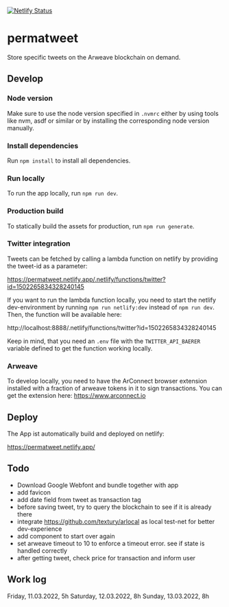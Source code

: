 [![Netlify Status](https://api.netlify.com/api/v1/badges/e2879cf9-93d8-4de0-b049-b2aa851f6045/deploy-status)](https://app.netlify.com/sites/epic-chandrasekhar-6e7cd4/deploys)

# permatweet

Store specific tweets on the Arweave blockchain on demand.

## Develop

### Node version

Make sure to use the node version specified in `.nvmrc` either by using tools like nvm, asdf or similar or by installing the corresponding node version manually.

### Install dependencies

Run `npm install` to install all dependencies.

### Run locally

To run the app locally, run `npm run dev`.

### Production build

To statically build the assets for production, run `npm run generate`.

### Twitter integration

Tweets can be fetched by calling a lambda function on netlify by providing the tweet-id as a parameter:

https://permatweet.netlify.app/.netlify/functions/twitter?id=1502265834328240145

If you want to run the lambda function locally, you need to start the netlify dev-environment by running `npm run netlify:dev` instead of `npm run dev`. Then, the function will be available here:

http://localhost:8888/.netlify/functions/twitter?id=1502265834328240145

Keep in mind, that you need an `.env` file with the `TWITTER_API_BAERER` variable defined to get the function working locally.

### Arweave

To develop locally, you need to have the ArConnect browser extension installed with a fraction of arweave tokens in it to sign transactions. You can get the extension here: https://www.arconnect.io

## Deploy

The App ist automatically build and deployed on netlify:

https://permatweet.netlify.app/


## Todo
- Download Google Webfont and bundle together with app
- add favicon
- add date field from tweet as transaction tag
- before saving tweet, try to query the blockchain to see if it is already  there
- integrate https://github.com/textury/arlocal as  local test-net for better dev-experience
- add component to start over again
- set arweave timeout to 10 to enforce a timeout error. see if state is handled correctly
- after getting tweet, check price for transaction and inform user

## Work log
Friday, 11.03.2022, 5h
Saturday, 12.03.2022, 8h
Sunday, 13.03.2022, 8h
